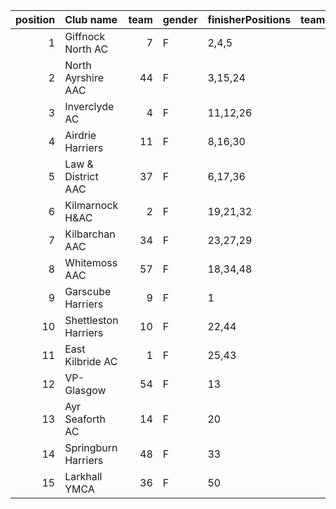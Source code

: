 |   position | Club name            |   team | gender   | finisherPositions   |   teamPoints |   penaltyPoints |   totalPoints |   totalFinishers | Website                                    |
|-----------:|:---------------------|-------:|:---------|:--------------------|-------------:|----------------:|--------------:|-----------------:|:-------------------------------------------|
|          1 | Giffnock North AC    |      7 | F        | 2,4,5               |           11 |               0 |            11 |               11 | https://www.giffnocknorth.co.uk/           |
|          2 | North Ayrshire AAC   |     44 | F        | 3,15,24             |           42 |               0 |            42 |                3 | https://naathletics.co.uk/                 |
|          3 | Inverclyde AC        |      4 | F        | 11,12,26            |           49 |               0 |            49 |                4 | https://www.inverclydeac.org/              |
|          4 | Airdrie Harriers     |     11 | F        | 8,16,30             |           54 |               0 |            54 |               10 | http://airdrieharriers.org/                |
|          5 | Law & District AAC   |     37 | F        | 6,17,36             |           59 |               0 |            59 |                5 | http://www.lawaac.co.uk/                   |
|          6 | Kilmarnock H&AC      |      2 | F        | 19,21,32            |           72 |               0 |            72 |                4 | http://www.kilmarnockharriers.com/         |
|          7 | Kilbarchan AAC       |     34 | F        | 23,27,29            |           79 |               0 |            79 |                3 | https://kilbarchanaac.org.uk/              |
|          8 | Whitemoss AAC        |     57 | F        | 18,34,48            |          100 |               0 |           100 |                3 | https://whitemossaac.co.uk/                |
|          9 | Garscube Harriers    |      9 | F        | 1                   |            1 |             124 |           125 |                1 | https://www.garscubeharriers.org.uk/       |
|         10 | Shettleston Harriers |     10 | F        | 22,44               |           66 |              62 |           128 |                2 | http://shettlestonharriers.org.uk/         |
|         11 | East Kilbride AC     |      1 | F        | 25,43               |           68 |              62 |           130 |                2 | http://www.ekac.org.uk/                    |
|         12 | VP-Glasgow           |     54 | F        | 13                  |           13 |             124 |           137 |                1 | https://www.vp-glasgow.com                 |
|         13 | Ayr Seaforth AC      |     14 | F        | 20                  |           20 |             124 |           144 |                1 | https://www.ayrseaforth.co.uk/             |
|         14 | Springburn Harriers  |     48 | F        | 33                  |           33 |             124 |           157 |                1 | https://www.springburnharriers.co.uk/      |
|         15 | Larkhall YMCA        |     36 | F        | 50                  |           50 |             124 |           174 |                1 | https://www.facebook.com/larkhallharriers/ |